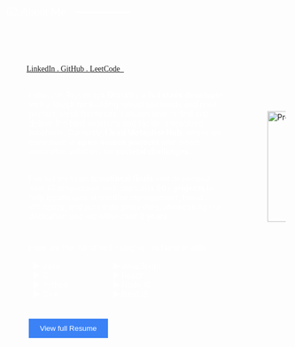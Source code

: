 <div style="margin-top: 20px; display: flex; align-items: center; justify-content: center;" id="about">
  <div>
    <div style="color: white; font-family: 'HomeSection'; display: flex; align-items: center;">
      <div>
        <header style="display: flex; align-items: center;">
          <p style="font-size: 20px;"><span>02</span>.About Me</p>
          <div style="margin-left: 16px; border-bottom: 2px solid white; width: 100px;"></div>
        </header>
        <div style="padding-bottom: 10px; padding-top: 8px; padding-left: 36px; display: flex; color: white; font-family: 'Navbar';">
          <a href="https://www.linkedin.com/in/raja-imaya-bharathi" target="_blank" rel="noopener noreferrer">
            LinkedIn&nbsp;.&nbsp;
          </a>
          <a href="https://github.com/RajaImayaBharathi" target="_blank" rel="noopener noreferrer">
            GitHub&nbsp;.&nbsp;
          </a>
          <a href="https://leetcode.com/u/rajaimayabharathi/" target="_blank" rel="noopener noreferrer">
            LeetCode&nbsp;&nbsp;
          </a>
        </div>
      </div>
    </div>
    <div style="color: white; margin-top: 20px; padding-left: 40px;">
      Hello, I'm Raja Imaya Bharathi, a <span style="font-weight: bold;">full stack developer</span> with a knack for building robust
      backends and pixel-perfect, sleek frontends. I always love to find and deliver the best solutions and tackle unresolved problems.
      Currently, <span style="font-weight: bold;">I lead Metaphor Hub</span>, where we contribute to <span style="font-weight: bold;">open-source projects</span>
      and create innovative solutions for <span style="font-weight: bold;">societal challenges</span>.
    </div>
    <div style="color: white; margin-top: 32px; padding-left: 40px;">
      I've led my team to <span style="font-weight: bold;">national finals</span> and developed over 10 progressive web apps and 
      <span style="font-weight: bold;">60+ projects</span> to help businesses streamline management, boost efficiency, and automate
      processes, showcasing our dedication and expertise over <span style="font-weight: bold;">2 years</span>.
    </div>
    <div style="color: white; margin-top: 40px; padding-left: 40px;">
      Here are the list of technologies I'm familiar with:
      <div style="display: flex; margin-top: 16px; margin-bottom: 16px;">
        <div style="padding-left: 8px;">
          <div style="display: flex; align-items: center;">&#9658; Java</div>
          <div style="display: flex; align-items: center;">&#9658; C</div>
          <div style="display: flex; align-items: center;">&#9658; Python</div>
          <div style="display: flex; align-items: center;">&#9658; C++</div>
        </div>
        <div style="padding-left: 80px;">
          <div style="display: flex; align-items: center;">&#9658; JavaScript</div>
          <div style="display: flex; align-items: center;">&#9658; React</div>
          <div style="display: flex; align-items: center;">&#9658; NodeJS</div>
          <div style="display: flex; align-items: center;">&#9658; NextJS</div>
        </div>
      </div>
      <button style="margin-top: 20px; padding: 10px 20px; background-color: #3b82f6; color: white; border: none; cursor: pointer;">View full Resume</button>
    </div>
  </div>
  <div style="margin-left: 80px; overflow: hidden;">
    <img src="HomeImg.png" alt="Profile Image" style="width: 200px;"/>
  </div>
</div>
